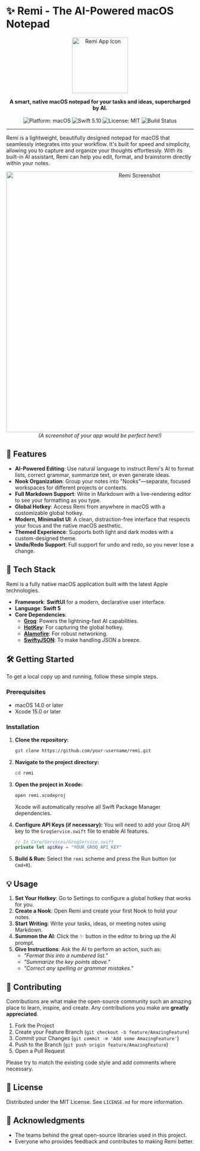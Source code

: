 # ✨ Remi - The AI-Powered macOS Notepad

<p align="center">
  <img src="Documentation/logo_placeholder.png" alt="Remi App Icon" width="150"/>
</p>

<p align="center">
  <strong>A smart, native macOS notepad for your tasks and ideas, supercharged by AI.</strong>
  <br /><br />
  <img src="https://img.shields.io/badge/platform-macOS-lightgrey.svg" alt="Platform: macOS" />
  <img src="https://img.shields.io/badge/swift-5.10-orange.svg" alt="Swift 5.10" />
  <img src="https://img.shields.io/badge/license-MIT-blue.svg" alt="License: MIT" />
  <img src="https://img.shields.io/github/actions/workflow/status/your-username/remi/build.yml?branch=main" alt="Build Status" />
</p>

---

Remi is a lightweight, beautifully designed notepad for macOS that seamlessly integrates into your workflow. It's built for speed and simplicity, allowing you to capture and organize your thoughts effortlessly. With its built-in AI assistant, Remi can help you edit, format, and brainstorm directly within your notes.

<p align="center">
  <img src="Documentation/screenshot_placeholder.png" alt="Remi Screenshot" width="700"/>
  <br />
  <em>(A screenshot of your app would be perfect here!)</em>
</p>

## 🚀 Features

-   **AI-Powered Editing**: Use natural language to instruct Remi's AI to format lists, correct grammar, summarize text, or even generate ideas.
-   **Nook Organization**: Group your notes into "Nooks"—separate, focused workspaces for different projects or contexts.
-   **Full Markdown Support**: Write in Markdown with a live-rendering editor to see your formatting as you type.
-   **Global Hotkey**: Access Remi from anywhere in macOS with a customizable global hotkey.
-   **Modern, Minimalist UI**: A clean, distraction-free interface that respects your focus and the native macOS aesthetic.
-   **Themed Experience**: Supports both light and dark modes with a custom-designed theme.
-   **Undo/Redo Support**: Full support for undo and redo, so you never lose a change.

## 🔧 Tech Stack

Remi is a fully native macOS application built with the latest Apple technologies.

-   **Framework**: **SwiftUI** for a modern, declarative user interface.
-   **Language**: **Swift 5**
-   **Core Dependencies**:
    -   [**Groq**](https://groq.com/): Powers the lightning-fast AI capabilities.
    -   [**HotKey**](https://github.com/soffes/HotKey): For capturing the global hotkey.
    -   [**Alamofire**](https://github.com/Alamofire/Alamofire): For robust networking.
    -   [**SwiftyJSON**](https://github.com/SwiftyJSON/SwiftyJSON): To make handling JSON a breeze.

## 🛠️ Getting Started

To get a local copy up and running, follow these simple steps.

### Prerequisites

-   macOS 14.0 or later
-   Xcode 15.0 or later

### Installation

1.  **Clone the repository:**
    ```sh
    git clone https://github.com/your-username/remi.git
    ```
2.  **Navigate to the project directory:**
    ```sh
    cd remi
    ```
3.  **Open the project in Xcode:**
    ```sh
    open remi.xcodeproj
    ```
    Xcode will automatically resolve all Swift Package Manager dependencies.

4.  **Configure API Keys (if necessary):**
    You will need to add your Groq API key to the `GroqService.swift` file to enable AI features.
    ```swift
    // In Core/Services/GroqService.swift
    private let apiKey = "YOUR_GROQ_API_KEY" 
    ```

5.  **Build & Run:**
    Select the `remi` scheme and press the Run button (or `Cmd+R`).

## 💡 Usage

1.  **Set Your Hotkey**: Go to Settings to configure a global hotkey that works for you.
2.  **Create a Nook**: Open Remi and create your first Nook to hold your notes.
3.  **Start Writing**: Write your tasks, ideas, or meeting notes using Markdown.
4.  **Summon the AI**: Click the ✨ button in the editor to bring up the AI prompt.
5.  **Give Instructions**: Ask the AI to perform an action, such as:
    -   *"Format this into a numbered list."*
    -   *"Summarize the key points above."*
    -   *"Correct any spelling or grammar mistakes."*

## 🙌 Contributing

Contributions are what make the open-source community such an amazing place to learn, inspire, and create. Any contributions you make are **greatly appreciated**.

1.  Fork the Project
2.  Create your Feature Branch (`git checkout -b feature/AmazingFeature`)
3.  Commit your Changes (`git commit -m 'Add some AmazingFeature'`)
4.  Push to the Branch (`git push origin feature/AmazingFeature`)
5.  Open a Pull Request

Please try to match the existing code style and add comments where necessary.

## 📄 License

Distributed under the MIT License. See `LICENSE.md` for more information.

## 🙏 Acknowledgments

-   The teams behind the great open-source libraries used in this project.
-   Everyone who provides feedback and contributes to making Remi better.